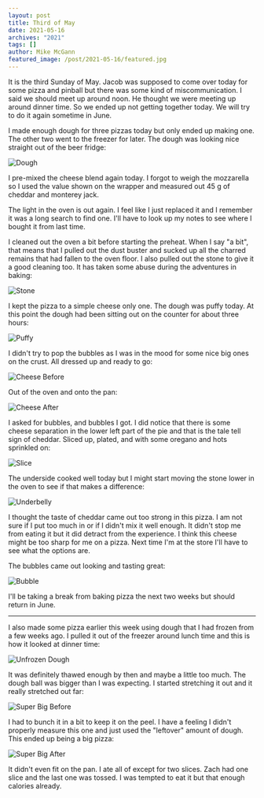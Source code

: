 ```yaml
---
layout: post
title: Third of May
date: 2021-05-16
archives: "2021"
tags: []
author: Mike McGann
featured_image: /post/2021-05-16/featured.jpg
---
```


It is the third Sunday of May. Jacob was supposed to come over today for some
pizza and pinball but there was some kind of miscommunication. I said we should
meet up around noon. He thought we were meeting up around dinner time. So we
ended up not getting together today. We will try to do it again sometime in
June.

I made enough dough for three pizzas today but only ended up making one. The
other two went to the freezer for later. The dough was looking nice straight
out of the beer fridge:

![Dough](dough.tn.jpg)

I pre-mixed the cheese blend again today. I forgot to weigh the mozzarella so I
used the value shown on the wrapper and measured out 45 g of cheddar and
monterey jack.

The light in the oven is out again. I feel like I just replaced it and I
remember it was a long search to find one. I'll have to look up my notes to see
where I bought it from last time.

I cleaned out the oven a bit before starting the preheat. When I say "a bit",
that means that I pulled out the dust buster and sucked up all the charred
remains that had fallen to the oven floor. I also pulled out the stone to give
it a good cleaning too. It has taken some abuse during the adventures in
baking:

![Stone](stone.tn.jpg)

I kept the pizza to a simple cheese only one. The dough was puffy today. At this
point the dough had been sitting out on the counter for about three hours:

![Puffy](puffy.tn.jpg)

I didn't try to pop the bubbles as I was in the mood for some nice big ones
on the crust. All dressed up and ready to go:

![Cheese Before](cheese_before.tn.jpg)

Out of the oven and onto the pan:

![Cheese After](cheese_after.tn.jpg)

I asked for bubbles, and bubbles I got. I did notice that there is some cheese
separation in the lower left part of the pie and that is the tale tell sign of
cheddar. Sliced up, plated, and with some oregano and hots sprinkled on:

![Slice](slice.tn.jpg)

The underside cooked well today but I might start moving the stone lower in the
oven to see if that makes a difference:

![Underbelly](underbelly.tn.jpg)

I thought the taste of cheddar came out too strong in this pizza. I am not sure
if I put too much in or if I didn't mix it well enough. It didn't stop me from
eating it but it did detract from the experience. I think this cheese might be
too sharp for me on a pizza. Next time I'm at the store I'll have to see what
the options are.

The bubbles came out looking and tasting great:

![Bubble](bubble.tn.jpg)

I'll be taking a break from baking pizza the next two weeks but should return
in June.

---

I also made some pizza earlier this week using dough that I had frozen from a
few weeks ago. I pulled it out of the freezer around lunch time and this is how
it looked at dinner time:

![Unfrozen Dough](unfrozen_dough.tn.jpg)

It was definitely thawed enough by then and maybe a little too much. The dough
ball was bigger than I was expecting. I started stretching it out and it really
stretched out far:

![Super Big Before](super_big_before.tn.jpg)

I had to bunch it in a bit to keep it on the peel. I have a feeling I didn't
properly measure this one and just used the "leftover" amount of dough. This
ended up being a big pizza:

![Super Big After](super_big_after.tn.jpg)

It didn't even fit on the pan. I ate all of except for two slices. Zach had one
slice and the last one was tossed. I was tempted to eat it but that enough
calories already.


